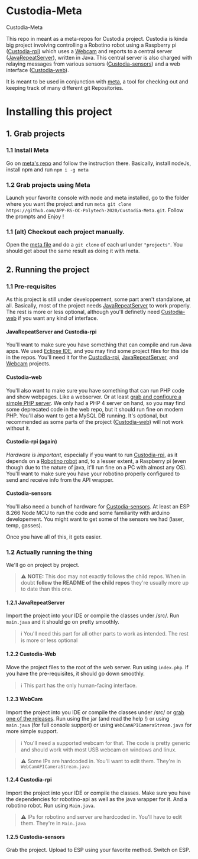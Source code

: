 # Custodia-Meta
Custodia-Meta

This repo in meant as a meta-repos for Custodia project. Custodia is kinda big project involving controlling a Robotino robot using a Raspberry pi ([Custodia-rpi](https://github.com/APP-RS-OC-Polytech-2020/custodia-rpi)) which uses a [Webcam](https://github.com/APP-RS-OC-Polytech-2020/JavaCamServer.git) and reports to a central server ([JavaRepeatServer](https://github.com/APP-RS-OC-Polytech-2020/JavaRepeatServer)), written in Java. This central server is also charged with relaying messages from various sensors ([Custodia-sensors](https://github.com/APP-RS-OC-Polytech-2020/custodia-sensors)) and a web interface ([Custodia-web](https://github.com/APP-RS-OC-Polytech-2020/custodia-web)).

It is meant to be used in conjunction with [meta](https://github.com/mateodelnorte/meta), a tool for checking out and keeping track of many different git Repositories.

# Installing this project

## 1. Grab projects
### 1.1 Install Meta

Go on [meta's repo](https://github.com/mateodelnorte/meta) and follow the instruction there. Basically, install nodeJs, install npm and run `npm i -g meta`

### 1.2 Grab projects using Meta

Launch your favorite console with node and meta installed, go to the folder where you want the project and run `meta git clone https://github.com/APP-RS-OC-Polytech-2020/Custodia-Meta.git`. Follow the prompts and Enjoy !

### 1.1 (alt) Checkout each project manually.

Open the [meta file](.meta) and do a `git clone` of each url under `"projects"`. You should get about the same result as doing it with meta.

## 2. Running the project
### 1.1 Pre-requisites
As this project is still under developpement, some part aren't standalone, at all. Basically, most of the project needs [JavaRepeatServer](https://github.com/APP-RS-OC-Polytech-2020/JavaRepeatServer) to work properly. The rest is more or less optional, although you'll definetly need [Custodia-web](https://github.com/APP-RS-OC-Polytech-2020/custodia-web) if you want any kind of interface.

#### JavaRepeatServer and Custodia-rpi
You'll want to make sure you have something that can compile and run Java apps. We used [Eclipse IDE](https://www.eclipse.org/ide/), and you may find some project files for this ide in the repos. You'll need it for the [Custodia-rpi](https://github.com/APP-RS-OC-Polytech-2020/custodia-rpi), [JavaRepeatServer](https://github.com/APP-RS-OC-Polytech-2020/JavaRepeatServer), and [Webcam](https://github.com/APP-RS-OC-Polytech-2020/JavaCamServer.git) projects.

#### Custodia-web
You'll also want to make sure you have something that can run PHP code and show webpages. Like a webserver. Or at least [grab and configure a simple PHP server](http://php.net/manual/en/features.commandline.webserver.php). We only had a PHP 4 server on hand, so you may find some deprecated code in the web repo, but it should run fine on modern PHP. You'll also want to get a MySQL DB running. It's optional, but recommended as some parts of the project ([Custodia-web](https://github.com/APP-RS-OC-Polytech-2020/custodia-web)) will not work without it.

#### Custodia-rpi (again)
*Hardware is important*, especially if you want to run [Custodia-rpi](https://github.com/APP-RS-OC-Polytech-2020/custodia-rpi), as it depends on a [Robotino robot](http://en.wikipedia.org/wiki/Robotino) and, to a lesser extent, a Raspberry pi (even though due to the nature of java, it'll run fine on a PC with almost any OS). You'll want to make sure you have your robotino properly configured to send and receive info from the API wrapper.

#### Custodia-sensors
You'll also need a bunch of hardware for [Custodia-sensors](https://github.com/APP-RS-OC-Polytech-2020/custodia-sensors). At least an ESP 8.266 Node MCU to run the code and some familiarity with arduino developement. You might want to get some of the sensors we had (laser, temp, gasses).

Once you have all of this, it gets easier.

### 1.2 Actually running the thing
We'll go on project by project.
> :warning: **NOTE:** This doc may not exactly follows the child repos. When in doubt **follow the README of the child repos** they're usually more up to date than this one.

#### 1.2.1 JavaRepeatServer
Import the project into your IDE or compile the classes under /src/. Run `main.java` and it should go on pretty smoothly.
> :information_source: You'll need this part for all other parts to work as intended. The rest is more or less optional

#### 1.2.2 Custodia-Web
Move the project files to the root of the web server. Run using `index.php`. If you have the pre-requisites, it should go down smoothly.
> :information_source: This part has the only human-facing interface.

#### 1.2.3 WebCam
Import the project into you IDE or compile the classes under /src/ or [grab one of the releases](https://github.com/APP-RS-OC-Polytech-2020/JavaCamServer/releases). Run using the jar (and read the help !) or using `main.java` (for full console support) or using `WebCamAPICameraStream.java` for more simple support.

> :information_source: You'll need a supported webcam for that. The code is pretty generic and should work with most USB webcam on windows and linux.

> :warning: Some IPs are hardcoded in. You'll want to edit them. They're in `WebCamAPICameraStream.java`

#### 1.2.4 Custodia-rpi
Import the project into your IDE or compile the classes. Make sure you have the dependencies for robotino-api as well as the java wrapper for it. And a robotino robot. Run using `Main.java`.

> :warning: IPs for robotino and server are hardcoded in. You'll have to edit them. They're in `Main.java`

#### 1.2.5 Custodia-sensors
Grab the project. Upload to ESP using your favorite method. Switch on ESP.

